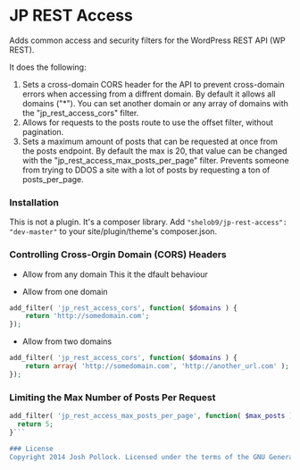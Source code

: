 JP REST Access
=====================
Adds common access and security filters for the WordPress REST API (WP REST).

It does the following:
1) Sets a cross-domain CORS header for the API to prevent cross-domain errors when accessing from a diffrent domain. By default it allows all domains ("*"). You can set another domain or any array of domains with the "jp_rest_access_cors" filter.
2) Allows for requests to the posts route to use the offset filter, without pagination.
3) Sets a maximum amount of posts that can be requested at once from the posts endpoint. By default the max is 20, that value can be changed with the "jp_rest_access_max_posts_per_page" filter. Prevents someone from trying to DDOS a site with a lot of posts by requesting a ton of posts_per_page.


### Installation
This is not a plugin. It's a composer library. Add `"shelob9/jp-rest-access": "dev-master"` to your site/plugin/theme's composer.json. 

### Controlling Cross-Orgin Domain (CORS) Headers
* Allow from any domain
This it the dfault behaviour

* Allow from one domain
```php
add_filter( 'jp_rest_access_cors', function( $domains ) {
	return 'http://somedomain.com';
});
```

* Allow from two domains
```php
add_filter( 'jp_rest_access_cors', function( $domains ) {
	return array( 'http://somedomain.com', 'http://another_url.com' );
});
```

### Limiting the Max Number of Posts Per Request
```php
add_filter( 'jp_rest_access_max_posts_per_page', function( $max_posts ) {
  return 5;
}```

### License
Copyright 2014 Josh Pollock. Licensed under the terms of the GNU General public license version 2. Please share with your neighbor.
